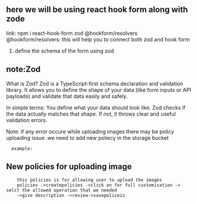 ## here we will be using react hook form along with zode

link: npm i react-hook-form zod @hookform/resolvers
@hookform/resolvers: this will help you to connect both zod and hook form

1. define the schema of the form using zod

## note:Zod

What is Zod?
Zod is a TypeScript-first schema declaration and validation library. It allows you to define the shape of your data (like form inputs or API payloads) and validate that data easily and safely.

In simple terms:
You define what your data should look like.
Zod checks if the data actually matches that shape.
If not, it throws clear and useful validation errors.

Note: if any error occure while uploading images there may be policy uploading issue .we need to add new poliecy in the storage
bucket

      example:

## New policies for uploading image

        this policies is for allowing user to upload the images
        policies ->createpolicies ->click on for full customisation -> selct the allowed operation that we needed
        ->give description ->review->savepoliceis
